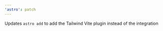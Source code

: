 ```yaml
---
'astro': patch
---
```


Updates `astro add` to add the Tailwind Vite plugin instead of the integration
